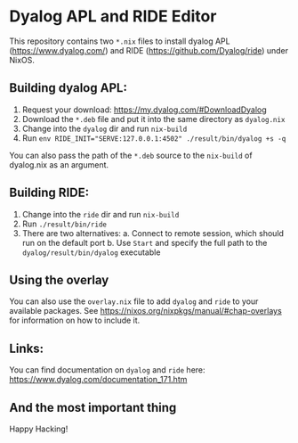 # Dyalog APL and RIDE Editor

This repository contains two `*.nix` files to install dyalog APL (https://www.dyalog.com/) and RIDE (https://github.com/Dyalog/ride) under NixOS.

## Building dyalog APL:

1. Request your download: https://my.dyalog.com/#DownloadDyalog
2. Download the `*.deb` file and put it into the same directory as `dyalog.nix`
3. Change into the `dyalog` dir and run `nix-build`
4. Run `env RIDE_INIT="SERVE:127.0.0.1:4502" ./result/bin/dyalog +s -q`

You can also pass the path of the `*.deb` source to the `nix-build` of dyalog.nix as an argument.

## Building RIDE:

1. Change into the `ride` dir and run `nix-build`
2. Run `./result/bin/ride`
3. There are two alternatives:
  a. Connect to remote session, which should run on the default port
  b. Use `Start` and specify the full path to the `dyalog/result/bin/dyalog` executable

## Using the overlay

You can also use the `overlay.nix` file to add `dyalog` and `ride` to
your available packages.  See
https://nixos.org/nixpkgs/manual/#chap-overlays for information on how
to include it.

## Links:

You can find documentation on `dyalog` and `ride` here: https://www.dyalog.com/documentation_171.htm

## And the most important thing

Happy Hacking!
